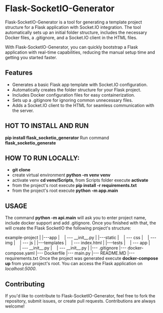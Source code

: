# Flask-SocketIO-Generator
Flask-SocketIO-Generator is a tool for generating a template project structure for a Flask application with Socket.IO integration. The tool automatically sets up an initial folder structure, includes the necessary Docker files, a .gitignore, and a Socket.IO client in the HTML files.

With Flask-SocketIO-Generator, you can quickly bootstrap a Flask application with real-time capabilities, reducing the manual setup time and getting you started faster.

## Features
- Generates a basic Flask app template with Socket.IO configuration.
- Automatically creates the folder structure for your Flask project.
- Includes Docker configuration files for easy containerization.
- Sets up a .gitignore for ignoring common unnecessary files.
- Adds a Socket.IO client to the HTML for seamless communication with the server.

## HOT TO INSTALL AND RUN
**pip install flask_socketio_generator**
Run command **flask_socketio_generate**

## HOW TO RUN LOCALLY:
- **git clone**
- create virtual environment **python -m venv venv**
- activate venv **cd venv/Scripts**, from Scripts folder execute **activate**
- from the project's root execute **pip install -r requirements.txt**
- from the project's root execute **python -m app.main**

## USAGE
The command **python -m api.main** will ask you to enter project name, include docker support and add .gitignore.
Once you finished with that, the will create the Flask SocketIO the following project's structure:

example-project
|
|---app
|&nbsp;&nbsp;&nbsp;&nbsp;|  ---   \_\_init\_\_.py
|
|---static
|&nbsp;&nbsp;&nbsp;&nbsp;|  ---   css
|&nbsp;&nbsp;&nbsp;&nbsp;|  ---   img
|&nbsp;&nbsp;&nbsp;&nbsp;|  ---   js
|
|---templates
|&nbsp;&nbsp;&nbsp;&nbsp;|  ---   index.html
|
|---tests
|&nbsp;&nbsp;&nbsp;&nbsp;|  ---   app
|&nbsp;&nbsp;&nbsp;&nbsp;&nbsp;&nbsp;&nbsp;&nbsp;&nbsp;&nbsp;&nbsp;&nbsp;|  ---   \_\_init\_\_.py
|&nbsp;&nbsp;&nbsp;&nbsp;|  ---   \_\_init\_\_.py
|
|---   .gitignore
|---   docker-compose.yaml
|---   Dockerfile
|---   main.py
|---   README.MD
|---   requirements.txt
Once the project was generated execute **docker-compose up** from your project's root. You can access the Flask application on *localhost:5000*.

## Contributing
If you'd like to contribute to Flask-SocketIO-Generator, feel free to fork the repository, submit issues, or create pull requests. Contributions are always welcome!
